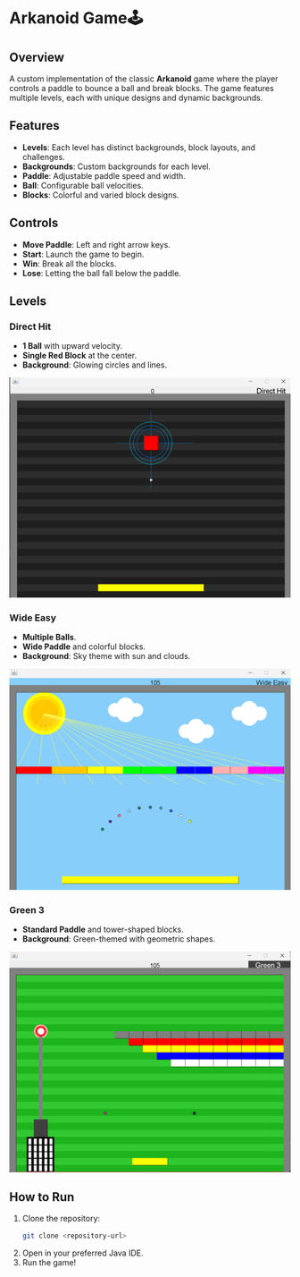 # Arkanoid Game🕹️

## Overview
A custom implementation of the classic **Arkanoid** game where the player controls a paddle to bounce a ball and break blocks. The game features multiple levels, each with unique designs and dynamic backgrounds.

## Features
- **Levels**: Each level has distinct backgrounds, block layouts, and challenges.
- **Backgrounds**: Custom backgrounds for each level.
- **Paddle**: Adjustable paddle speed and width.
- **Ball**: Configurable ball velocities.
- **Blocks**: Colorful and varied block designs.

## Controls
- **Move Paddle**: Left and right arrow keys.
- **Start**: Launch the game to begin.
- **Win**: Break all the blocks.
- **Lose**: Letting the ball fall below the paddle.

## Levels
### Direct Hit
- **1 Ball** with upward velocity.
- **Single Red Block** at the center.
- **Background**: Glowing circles and lines.
  
![Direct Hit](pictures/directHitPic)


### Wide Easy
- **Multiple Balls**.
- **Wide Paddle** and colorful blocks.
- **Background**: Sky theme with sun and clouds.
  
![Wide Easy](pictures/wideEasyPic)

### Green 3
- **Standard Paddle** and tower-shaped blocks.
- **Background**: Green-themed with geometric shapes.
  
![Green 3](pictures/green3Pic)


## How to Run
1. Clone the repository:
    ```bash
    git clone <repository-url>
    ```
2. Open in your preferred Java IDE.
3. Run the game!

